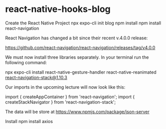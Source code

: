 # react-native-hooks-blog

Create the React Native Project
npx expo-cli init blog
npm install
npm install react-navigation

React Navigation has changed a bit since their recent v.4.0.0 release:

https://github.com/react-navigation/react-navigation/releases/tag/v4.0.0

We must now install three libraries separately. In your terminal run the following command:

npx expo-cli install react-native-gesture-handler react-native-reanimated react-navigation-stack@1.10.3

Our imports in the upcoming lecture will now look like this:

import { createAppContainer } from 'react-navigation';
import { createStackNavigator } from 'react-navigation-stack';

The data will be store at https://www.npmjs.com/package/json-server

Install npm install axios